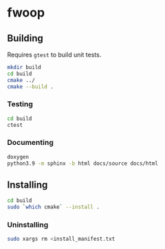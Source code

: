 # fwoop

## Building
Requires `gtest` to build unit tests.

```sh
mkdir build
cd build
cmake ../
cmake --build .
```

### Testing
```sh
cd build
ctest
```

### Documenting
```sh
doxygen
python3.9 -m sphinx -b html docs/source docs/html
```

## Installing
```sh
cd build
sudo `which cmake` --install .
```

### Uninstalling
```sh
sudo xargs rm <install_manifest.txt
```
